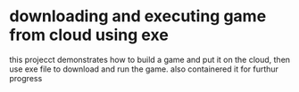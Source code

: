 # downloading and executing game from cloud using exe
 this projecct demonstrates how to build a game and put it on the cloud, then use exe file to download and run the game. also containered it for furthur progress
